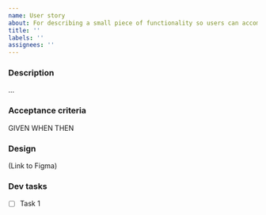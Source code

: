 ```yaml
---
name: User story
about: For describing a small piece of functionality so users can accomplish a specific goal
title: ''
labels: ''
assignees: ''
---
```


### Description

...

### Acceptance criteria

GIVEN
WHEN
THEN

### Design

(Link to Figma)

### Dev tasks

- [ ] Task 1
